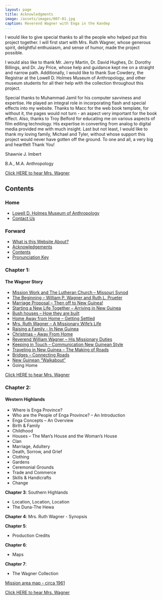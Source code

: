 ```yaml
---
layout: page
title: Acknowledgments
image: /assets/images/007-01.jpg
caption: Reverend Wagner with Enga in the Kandep
...
```




I would like to give special thanks to all the people who helped put this
project together.  I will first start with Mrs. Ruth Wagner, whose generous
spirit, delightful enthusiasm, and sense of humor, made the project
possible.

I would also like to thank Mr. Jerry Martin, Dr. David Hughes, Dr. Dorothy
Billings, and Dr. Jay Price, whose help and guidance kept me on a straight
and narrow path.  Additionally, I would like to thank Sue Cowdery, the
Registrar at the Lowell D. Holmes Museum of Anthropology, and other
museum students for all their help with the collection throughout this
project.

Special thanks to Muhammad Jamil for his computer savviness and
expertise.  He played an integral role in incorporating flash and special
effects into my website. Thanks to Macc for the web book template, for
without it, the pages would not turn - an aspect very important for the
book effect.  Also, thanks to Troy Belford for educating me on various
aspects of film editing technology.  His expertise in converting from
analog to digital media provided me with much insight.
Last but not least, I would like to thank my loving family, Michael and
Tyler, without whose support this project would never have gotten off the
ground.  To one and all, a very big and heartfelt Thank You!

Shawnie J. Imbert

B.A., M.A. Anthropology

[Click HERE to hear Mrs. Wagner](audio/005.mp3)

## Contents

### Home

* [Lowell D. Holmes Museum of Anthropology](http://holmes.anthropology.museum/)
* [Contact Us](http://www.holmes.anthropology.museum/message/contact0.asp)

### Forward

* [What is this Website About?](#what-is-this-website-about)
* [Acknowledgements](#acknowledgments)
* [Contents](#contents)
* [Pronunciation Key](#pronunciation-key)

### Chapter 1:

#### The Wagner Story

* [Mission Work and The Lutheran Church – Missouri Synod](/mission-work-and-the-lutheran-church---missouri-synod.html)
* [The Beginning – William P. Wagner and Ruth L. Prueter](/the-beginning---william-p-wagner.html)
* [Marriage Proposal – Then off to New Guinea!](/marriage-proposal---then-off-to-new-guinea.html)
* [Starting a New Life Together – Arriving in New Guinea](/starting-a-new-life-together---arriving-in-papua-new-guinea.html)
* [Bush houses – How they are built](/bush-houses---how-they-are-built.html)
* [Home Away from Home – Getting Settled](/home-away-from-home---getting-settled.html)
* [Mrs. Ruth Wagner – A Missionary Wife’s Life](/mrs-ruth-wagner---a-missionary-wifes-life.html)
* [Raising a Family - In New Guinea](/raising-a-family--in-new-guinea.html)
* [Christmas – Away From Home](/christmas---away-from-home.html)
* [Reverend William Wagner – His Missionary Duties](/reverend-william-p-wagner---his-missionary-duties.html)
* [Keeping in Touch – Communication New Guinean Style](/keeping-in-touch---communication-new-guinea-style.html)
* [Traveling in New Guinea – The Making of Roads](/traveling-in-new-guinea---the-making-of-roads.html)
* [Bridges – Connecting Roads](/bridges---connecting-roads.html)
* [New Guinean “Walkabout”](/a-new-guinean-walkabout.html)
* Going Home


[Click HERE to hear Mrs. Wagner](audio/007.mp3)

### Chapter 2:

#### Western Highlands

* Where is Enga Province?
* Who are the People of Enga Province? – An Introduction
* Enga Concepts – An Overview
* Birth & Family
* Childhood
* Houses – The Man’s House and the Woman’s House
* Clan
* Marriage, Adultery
* Death, Sorrow, and Grief
* Clothing
* Gardens
* Ceremonial Grounds
* Trade and Commerce
* Skills & Handicrafts
* Change

**Chapter 3**: Southern Highlands

* Location, Location, Location
* The Duna-The Hewa

**Chapter 4**:
 Mrs. Ruth Wagner - Synopsis

**Chapter 5**:

* Production Credits

**Chapter 6**:

* Maps

**Chapter 7**:

* The Wagner Collection

[Mission area map - circa 1961](/assets/images/009-01.jpg)

[Click HERE to hear Mrs. Wagner](audio/009.mp3)

